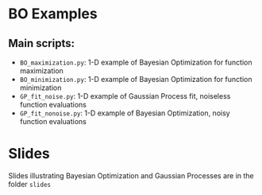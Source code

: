 # BO Examples

## Main scripts:
 * ``BO_maximization.py``: 1-D example of Bayesian Optimization for function maximization 
 * ``BO_minimization.py``: 1-D example of Bayesian Optimization for function minimization 
 * ``GP_fit_noise.py``:  1-D example of Gaussian Process fit, noiseless function evaluations 
 * ``GP_fit_nonoise.py``: 1-D example of Bayesian Optimization, noisy function evaluations
 
 # Slides
 Slides illustrating Bayesian Optimization and Gaussian Processes are in the folder ``slides``
